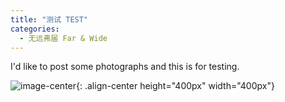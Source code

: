 ```yaml
---
title: "测试 TEST"
categories:
  - 无远弗届 Far & Wide
---
```


I'd like to post some photographs and this is for testing.

![image-center](http://jackie9.github.io/assets/images/G76A1054.jpg){: .align-center height="400px" width="400px"}

